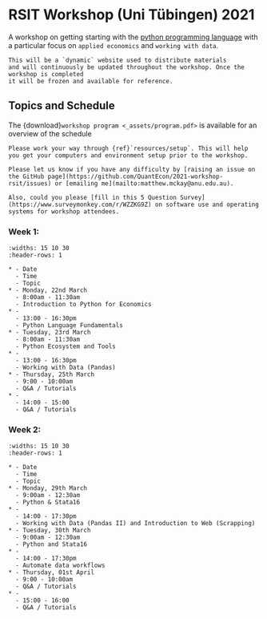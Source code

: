 # RSIT Workshop (Uni Tübingen) 2021

A workshop on getting starting with the [python programming language](https://www.python.org)
with a particular focus on `applied economics` and `working with data`.

```{note}
This will be a `dynamic` website used to distribute materials
and will continuously be updated throughout the workshop. Once the workshop is completed
it will be frozen and available for reference.
```

## Topics and Schedule

The {download}`workshop program <_assets/program.pdf>` is available for an overview of the schedule

```{admonition} Pre-Workshop Setup:
Please work your way through {ref}`resources/setup`. This will help you get your computers and environment setup prior to the workshop.

Please let us know if you have any difficulty by [raising an issue on the GitHub page](https://github.com/QuantEcon/2021-workshop-rsit/issues) or [emailing me](mailto:matthew.mckay@anu.edu.au).

Also, could you please [fill in this 5 Question Survey](https://www.surveymonkey.com/r/WZZKG9Z) on software use and operating
systems for workshop attendees.
```

### Week 1:

```{list-table}
:widths: 15 10 30
:header-rows: 1

* - Date
  - Time
  - Topic
* - Monday, 22nd March
  - 8:00am - 11:30am
  - Introduction to Python for Economics
* - 
  - 13:00 - 16:30pm
  - Python Language Fundamentals
* - Tuesday, 23rd March
  - 8:00am - 11:30am
  - Python Ecosystem and Tools
* - 
  - 13:00 - 16:30pm
  - Working with Data (Pandas)
* - Thursday, 25th March
  - 9:00 - 10:00am
  - Q&A / Tutorials
* - 
  - 14:00 - 15:00
  - Q&A / Tutorials
```

### Week 2:

```{list-table}
:widths: 15 10 30
:header-rows: 1

* - Date
  - Time
  - Topic
* - Monday, 29th March
  - 9:00am - 12:30am
  - Python & Stata16
* - 
  - 14:00 - 17:30pm
  - Working with Data (Pandas II) and Introduction to Web (Scrapping)
* - Tuesday, 30th March
  - 9:00am - 12:30am
  - Python and Stata16
* - 
  - 14:00 - 17:30pm
  - Automate data workflows
* - Thursday, 01st April
  - 9:00 - 10:00am
  - Q&A / Tutorials
* - 
  - 15:00 - 16:00
  - Q&A / Tutorials
```
